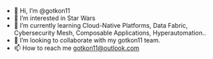 - 👋 Hi, I’m @gotkon11
- 👀 I’m interested in Star Wars
- 🌱 I’m currently learning Cloud-Native Platforms, Data Fabric,  Cybersecurity Mesh, Composable Applications, Hyperautomation..
- 💞️ I’m looking to collaborate with my gotkon11 team.
- 📫 How to reach me gotkon11@outlook.com

<!---
gotkon11/gotkon11 is a ✨ special ✨ repository because its `README.md` (this file) appears on your GitHub profile.
You can click the Preview link to take a look at your changes.
--->
